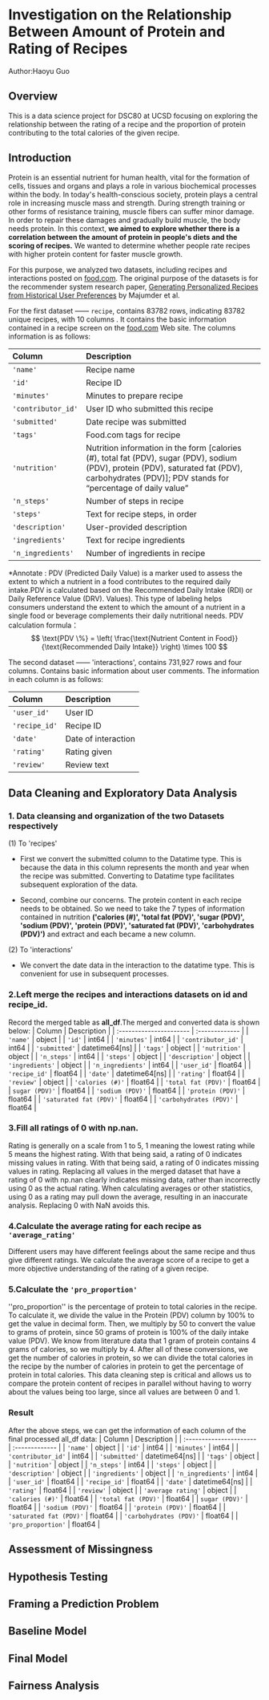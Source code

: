 # Investigation on the Relationship Between Amount of Protein and Rating of Recipes

Author:Haoyu Guo
## Overview 

This is a data science project for DSC80 at UCSD focusing on exploring the relationship between the rating of a recipe and the proportion of protein contributing to the total calories of the given recipe.

## Introduction 
Protein is an essential nutrient for human health, vital for the formation of cells, tissues and organs and plays a role in various biochemical processes within the body. In today's health-conscious society, protein plays a central role in increasing muscle mass and strength. During strength training or other forms of resistance training, muscle fibers can suffer minor damage. In order to repair these damages and gradually build muscle, the body needs protein. In this context, **we aimed to explore whether there is a correlation between the amount of protein in people's diets and the scoring of recipes.** We wanted to determine whether people rate recipes with higher protein content for faster muscle growth.

For this purpose, we analyzed two datasets, including recipes and interactions posted on  [food.com](https://www.food.com/). The original purpose of the datasets is for the recommender system research paper, [Generating Personalized Recipes from Historical User Preferences](https://cseweb.ucsd.edu/~jmcauley/pdfs/emnlp19c.pdf) by Majumder et al.

For the first dataset —— `recipe`, contains 83782 rows, indicating 83782 unique recipes, with 10 columns . It contains the basic information contained in a recipe screen on the [food.com](https://www.food.com/) Web site. The columns information is as follows:

| Column             | Description                                                                           
| :----------------- | :-------------------------------------------------------------------------------------
| `'name'`           | Recipe name                                                                           
| `'id'`             | Recipe ID                                                                             
| `'minutes'`        | Minutes to prepare recipe                                                             
| `'contributor_id'` | User ID who submitted this recipe                                                     
| `'submitted'`      | Date recipe was submitted                                                             
| `'tags'`           | Food.com tags for recipe                                                              
| `'nutrition'`      | Nutrition information in the form [calories (#), total fat (PDV), sugar (PDV), sodium (PDV), protein (PDV), saturated fat (PDV), carbohydrates (PDV)]; PDV stands for “percentage of daily value” |
| `'n_steps'`        | Number of steps in recipe                                                             
| `'steps'`          | Text for recipe steps, in order                                                       
| `'description'`    | User-provided description                                                             
| `'ingredients'`    | Text for recipe ingredients                                                           
| `'n_ingredients'`  | Number of ingredients in recipe 

*Annotate : PDV (Predicted Daily Value) is a marker used to assess the extent to which a nutrient in a food contributes to the required daily intake.PDV is calculated based on the Recommended Daily Intake (RDI) or Daily Reference Value (DRV). Values). This type of labeling helps consumers understand the extent to which the amount of a nutrient in a single food or beverage complements their daily nutritional needs.
PDV calculation formula：$$
\text{PDV \%} = \left( \frac{\text{Nutrient Content in Food}}{\text{Recommended Daily Intake}} \right) \times 100
$$

The second dataset —— 'interactions', contains 731,927 rows and four columns. Contains basic information about user comments. The information in each column is as follows:

| Column        | Description         |
| :------------ | :------------------ |
| `'user_id'`   | User ID             |
| `'recipe_id'` | Recipe ID           |
| `'date'`      | Date of interaction |
| `'rating'`    | Rating given        |
| `'review'`    | Review text         |

## Data Cleaning and Exploratory Data Analysis 
### 1. Data cleansing and organization of the two Datasets respectively
(1) To 'recipes'

- First we convert the submitted column to the Datatime type. This is because the data in this column represents the month and year when the recipe was submitted. Converting to Datatime type facilitates subsequent exploration of the data.

- Second, combine our concerns. The protein content in each recipe needs to be obtained. So we need to take the 7 types of information contained in nutrition **('calories (#)', 'total fat (PDV)', 'sugar (PDV)', 'sodium (PDV)', 'protein (PDV)', 'saturated fat (PDV)', 'carbohydrates (PDV)')** and extract and each became a new column.

(2) To 'interactions'
- We convert the date data in the interaction to the datatime type. This is convenient for use in subsequent processes.

### 2.Left merge the recipes and interactions datasets on id and recipe_id.
Record the merged table as **all_df**.The merged and converted data is shown below:
| Column                  | Description    |
| :---------------------- | :------------- |
| `'name'`                | object         |
| `'id'`                  | int64          |
| `'minutes'`             | int64          |
| `'contributor_id'`      | int64          |
| `'submitted'`           | datetime64[ns] |
| `'tags'`                | object         |
| `'nutrition'`           | object         |
| `'n_steps'`             | int64          |
| `'steps'`               | object         |
| `'description'`         | object         |
| `'ingredients'`         | object         |
| `'n_ingredients'`       | int64          |
| `'user_id'`             | float64        |
| `'recipe_id'`           | float64        |
| `'date'`                | datetime64[ns] |
| `'rating'`              | float64        |
| `'review'`              | object         |
| `'calories (#)'`        | float64        |
| `'total fat (PDV)'`     | float64        |
| `sugar (PDV)'`          | float64        |
| `'sodium (PDV)'`        | float64        |
| `'protein (PDV)'`       | float64        |
| `'saturated fat (PDV)'` | float64        |
| `'carbohydrates (PDV)'` | float64        |

### 3.Fill all ratings of 0 with np.nan.
Rating is generally on a scale from 1 to 5, 1 meaning the lowest rating while 5 means the highest rating. With that being said, a rating of 0 indicates missing values in rating. With that being said, a rating of 0 indicates missing values in rating. Replacing all values in the merged dataset that have a rating of 0 with np.nan clearly indicates missing data, rather than incorrectly using 0 as the actual rating. When calculating averages or other statistics, using 0 as a rating may pull down the average, resulting in an inaccurate analysis. Replacing 0 with NaN avoids this.

### 4.Calculate the average rating for each recipe as `'average_rating'`
Different users may have different feelings about the same recipe and thus give different ratings. We calculate the average score of a recipe to get a more objective understanding of the rating of a given recipe.

### 5.Calculate the `'pro_proportion'`
''pro_proportion'' is the percentage of protein to total calories in the recipe. To calculate it, we divide the value in the Protein (PDV) column by 100% to get the value in decimal form. Then, we multiply by 50 to convert the value to grams of protein, since 50 grams of protein is 100% of the daily intake value (PDV). We know from literature data that 1 gram of protein contains 4 grams of calories, so we multiply by 4. After all of these conversions, we get the number of calories in protein, so we can divide the total calories in the recipe by the number of calories in protein to get the percentage of protein in total calories. This data cleaning step is critical and allows us to compare the protein content of recipes in parallel without having to worry about the values being too large, since all values are between 0 and 1.

### Result
After the above steps, we can get the information of each column of the final processed all_df data:
| Column                  | Description    |
| :---------------------- | :------------- |
| `'name'`                | object         |
| `'id'`                  | int64          |
| `'minutes'`             | int64          |
| `'contributor_id'`      | int64          |
| `'submitted'`           | datetime64[ns] |
| `'tags'`                | object         |
| `'nutrition'`           | object         |
| `'n_steps'`             | int64          |
| `'steps'`               | object         |
| `'description'`         | object         |
| `'ingredients'`         | object         |
| `'n_ingredients'`       | int64          |
| `'user_id'`             | float64        |
| `'recipe_id'`           | float64        |
| `'date'`                | datetime64[ns] |
| `'rating'`              | float64        |
| `'review'`              | object         |
| `'average rating'`      | object         |
| `'calories (#)'`        | float64        |
| `'total fat (PDV)'`     | float64        |
| `sugar (PDV)'`          | float64        |
| `'sodium (PDV)'`        | float64        |
| `'protein (PDV)'`       | float64        |
| `'saturated fat (PDV)'` | float64        |
| `'carbohydrates (PDV)'` | float64        |
| `'pro_proportion'`          | float64           |

## Assessment of Missingness ##
## Hypothesis Testing ##


## Framing a Prediction Problem ##
## Baseline Model ##
## Final Model ##
## Fairness Analysis ##
